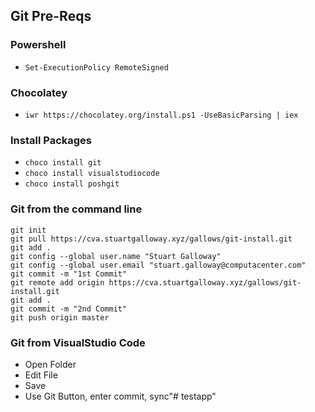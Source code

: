 ## Git Pre-Reqs
### Powershell
* `Set-ExecutionPolicy RemoteSigned`

### Chocolatey
* `iwr https://chocolatey.org/install.ps1 -UseBasicParsing | iex`

### Install Packages
* `choco install git`
* `choco install visualstudiocode`
* `choco install poshgit`

### Git from the command line
~~~~
git init
git pull https://cva.stuartgalloway.xyz/gallows/git-install.git
git add .
git config --global user.name "Stuart Galloway"
git config --global user.email "stuart.galloway@computacenter.com"
git commit -m "1st Commit"
git remote add origin https://cva.stuartgalloway.xyz/gallows/git-install.git
git add .
git commit -m "2nd Commit"
git push origin master
~~~~

### Git from VisualStudio Code
* Open Folder
* Edit File
* Save
* Use Git Button, enter commit, sync"# testapp" 
